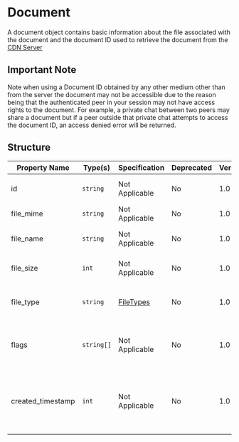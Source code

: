 # Document

A document object contains basic information about the file associated
with the document and the document ID used to retrieve the document
from the [CDN Server](../Specifications/CdnServer.md)

## **Important Note**

Note when using a Document ID obtained by any other medium other than
from the server the document may not be accessible due to the reason being
that the authenticated peer in your session may not have access rights to
the document. For example, a private chat between two peers may share
a document but if a peer outside that private chat attempts to access the
document ID, an access denied error will be returned.

## Structure

| Property Name     | Type(s)    | Specification                      | Deprecated | Versions | Description                                                 |
|-------------------|------------|------------------------------------|------------|----------|-------------------------------------------------------------|
| id                | `string`   | Not Applicable                     | No         | 1.0      | The ID of the document                                      |
| file_mime         | `string`   | Not Applicable                     | No         | 1.0      | The Mime of the file                                        |
| file_name         | `string`   | Not Applicable                     | No         | 1.0      | The original name of the file                               |
| file_size         | `int`      | Not Applicable                     | No         | 1.0      | The size of the file in bytes                               |
| file_type         | `string`   | [FileTypes](../Types/FileTypes.md) | No         | 1.0      | The type of file detected by the server                     |
| flags             | `string[]` | Not Applicable                     | No         | 1.0      | An array of flags associated with this document             |
| created_timestamp | `int`      | Not Applicable                     | No         | 1.0      | The Unix Timestamp for when this document was first created |